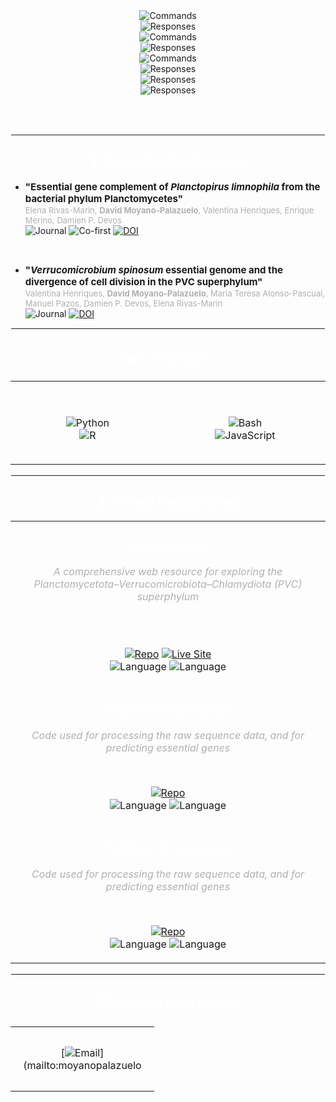 <div align="center">
    <img src="https://readme-typing-svg.demolab.com?font=Fira+Code&weight=500&size=20&pause=0&center=false&width=800&height=30&color=40E0D0repeat=false&duration=1300&lines=$+whoami;" alt="Commands" />
    <br>
    <img src="https://readme-typing-svg.demolab.com?font=Fira+Code&weight=400&size=24&pause=1300&center=false&width=800&height=37&color=B0B0B0repeat=false&duration=1000&lines=;David+Moyano+Palazuelo,+PhD;" alt="Responses" />
    <br>
    <img src="https://readme-typing-svg.demolab.com?font=Fira+Code&weight=500&size=20&pause=2300&center=false&width=800&height=30&color=40E0D0repeat=false&duration=1300&lines=;$+which+PhD;" alt="Commands" />
    <br>
    <img src="https://readme-typing-svg.demolab.com?font=Fira+Code&weight=400&size=24&pause=3600&center=false&width=800&height=37&color=B0B0B0repeat=false&duration=1000&lines=;Biotechnology,+working+on+Computational+Biology;" alt="Responses" />
    <br>
    <img src="https://readme-typing-svg.demolab.com?font=Fira+Code&weight=500&size=20&pause=4600&center=false&width=800&height=30&color=40E0D0repeat=false&duration=1300&lines=;$+cat+/dmoypal/about.me;" alt="Commands" />
    <br>
    <img src="https://readme-typing-svg.demolab.com?font=Fira+Code&weight=400&size=24&pause=5900&center=false&width=800&height=37&color=B0B0B0repeat=false&duration=1000&lines=;Passionate+about+science+and+technology,;" alt="Responses" />
    <br>
    <img src="https://readme-typing-svg.demolab.com?font=Fira+Code&weight=400&size=24&pause=6900&center=false&width=800&height=37&color=B0B0B0repeat=false&duration=1000&lines=;always+curious+about+how+life+works;" alt="Responses" />
    <br>
    <img src="https://readme-typing-svg.demolab.com?font=Fira+Code&weight=400&size=24&pause=7900&center=false&width=800&height=37&color=B0B0B0repeat=false&duration=1000&lines=;and+solving+complex+problems+with+code" alt="Responses" />
</div>

<br><br>

<hr style="border: 1px solid #FFFFFF;">

<div align="center">

## <span style="color: #FFFFFF;">🔬 Scientific Publications</span>

</div>

<div>

- <span style="font-size: 15px; font-weight: bold;">"Essential gene complement of *Planctopirus limnophila* from the bacterial phylum Planctomycetes"</span>  
  <span style="font-size: 13px; color: #B0B0B0;">Elena Rivas-Marin, **David Moyano-Palazuelo**, Valentina Henriques, Enrique Merino, Damien P. Devos</span>  
  ![Journal](https://img.shields.io/badge/Nature_Communications-2023-FF6B6B?style=flat-square) ![Co-first](https://img.shields.io/badge/Co--first_author-gold?style=flat-square) [![DOI](https://img.shields.io/badge/DOI-10.1038/s41467--023--43096--3-blue?style=flat-square)](https://doi.org/10.1038/s41467-023-43096-3)

</div>

<br>

<div>

- <span style="font-size: 15px; font-weight: bold;">"*Verrucomicrobium spinosum* essential genome and the divergence of cell division in the PVC superphylum"</span>  
  <span style="font-size: 13px; color: #B0B0B0;">Valentina Henriques, **David Moyano-Palazuelo**, Maria Teresa Alonso-Pascual, Manuel Pazos, Damien P. Devos, Elena Rivas-Marin</span>  
  ![Journal](https://img.shields.io/badge/iScience-2025-4ECDC4?style=flat-square) [![DOI](https://img.shields.io/badge/DOI-10.1016/j.isci.2025.113037-blue?style=flat-square)](https://doi.org/10.1016/j.isci.2025.113037)

</div>

<hr style="border: 1px solid #FFFFFF;">

<div align="center">

## <span style="color: #FFFFFF;">💻 Languages</span>

<table align="center" style="border: none;">
<tr>
<td align="center" width="300px" style="padding: 20px; border: none;">

&nbsp;  
![Python](https://img.shields.io/badge/Python-FF6B6B?style=for-the-badge&logo=python&logoColor=white)  
![R](https://img.shields.io/badge/R-4ECDC4?style=for-the-badge&logo=r&logoColor=white)

</td>
<td align="center" width="300px" style="padding: 20px; border: none;">

&nbsp;  
![Bash](https://img.shields.io/badge/Bash-95E1D3?style=for-the-badge&logo=gnubash&logoColor=black)  
![JavaScript](https://img.shields.io/badge/JavaScript-F7DF1E?style=for-the-badge&logo=javascript&logoColor=black)

</td>
</tr>
</table>

</div>

<hr style="border: 1px solid #FFFFFF;">

<div align="center">

## <span style="color: #FFFFFF;">📂 Pinned Repositories</span>

<table align="center" style="border: none;">
<tr>
<td align="center" width="600px" style="border: none;">

### **<span style="color: #FFFFFF;">PVC database</span>**
*<span style="color: #B0B0B0;">A comprehensive web resource for exploring the Planctomycetota–Verrucomicrobiota–Chlamydiota (PVC) superphylum</span>*

&nbsp;  
&nbsp;  

[![Repo](https://img.shields.io/badge/GitHub-View_Code-181717?style=for-the-badge&logo=github&logoColor=white)](https://github.com/dmoypal/dmoypal)
[![Live Site](https://img.shields.io/badge/Website-Live_Demo-4ECDC4?style=for-the-badge&logo=globe&logoColor=white)](https://biocomputo.ibt.unam.mx:8083/)  
![Language](https://img.shields.io/badge/Python-3776AB?style=for-the-badge&logo=python&logoColor=white)
![Language](https://img.shields.io/badge/JavaScript-F7DF1E?style=for-the-badge&logo=javascript&logoColor=black)

</td>
</tr>
<tr>
<td align="center" width="600px" style="border: none;">

### **<span style="color: #FFFFFF;">TraDis in P. limnophila</span>**
*<span style="color: #B0B0B0;">Code used for processing the raw sequence data, and for predicting essential genes</span>*

&nbsp;

[![Repo](https://img.shields.io/badge/GitHub-View_Code-181717?style=for-the-badge&logo=github&logoColor=white)](https://github.com/dmoypal/TraDIS_in_P.limnophila)  
![Language](https://img.shields.io/badge/Python-3776AB?style=for-the-badge&logo=python&logoColor=white)
![Language](https://img.shields.io/badge/R-276DC3?style=for-the-badge&logo=r&logoColor=white)

</td>
</tr>
<tr>
<td align="center" width="600px" style="border: none;">

### **<span style="color: #FFFFFF;">TraDis in V. spinosum</span>**
*<span style="color: #B0B0B0;">Code used for processing the raw sequence data, and for predicting essential genes</span>*

&nbsp;  

[![Repo](https://img.shields.io/badge/GitHub-View_Code-181717?style=for-the-badge&logo=github&logoColor=white)](https://github.com/dmoypal/TraDIS_in_V.spinosum)  
![Language](https://img.shields.io/badge/Python-3776AB?style=for-the-badge&logo=python&logoColor=white)
![Language](https://img.shields.io/badge/R-276DC3?style=for-the-badge&logo=r&logoColor=white)

</td>
</tr>
</table>

</div>

<hr style="border: 1px solid #FFFFFF;">

<div align="center">

## <span style="color: #FFFFFF;">📫 Contact Information</span>

<table align="center" style="border: none;">
<tr>
<td align="center" width="200px" style="padding: 15px; border: none;">

[![Email](https://img.shields.io/badge/Email-FF6B6B?style=for-the-badge&logo=gmail&logoColor=white)](mailto:moyanopalazuelo
